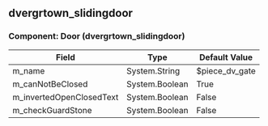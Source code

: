 ## dvergrtown_slidingdoor

### Component: Door (dvergrtown_slidingdoor)

|Field|Type|Default Value|
|-----|----|-------------|
|m_name|System.String|$piece_dv_gate|
|m_canNotBeClosed|System.Boolean|True|
|m_invertedOpenClosedText|System.Boolean|False|
|m_checkGuardStone|System.Boolean|False|


